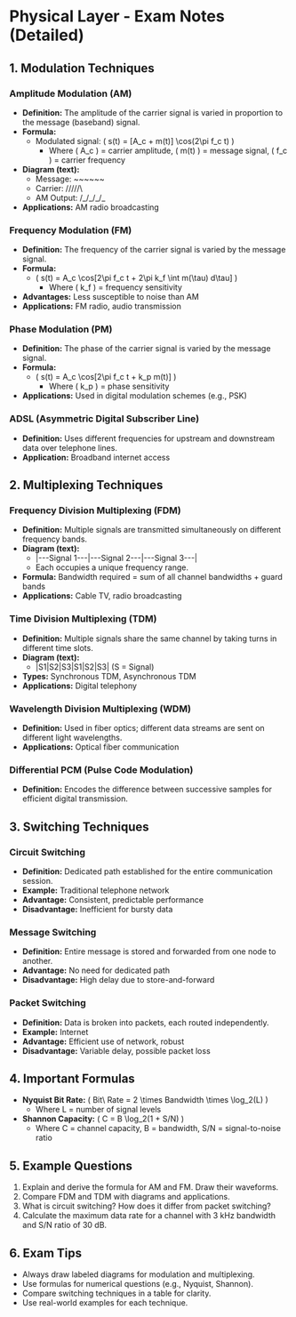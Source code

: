 # Physical Layer - Exam Notes (Detailed)

## 1. Modulation Techniques

### Amplitude Modulation (AM)
- **Definition:** The amplitude of the carrier signal is varied in proportion to the message (baseband) signal.
- **Formula:**
  - Modulated signal: \( s(t) = [A_c + m(t)] \cos(2\pi f_c t) \)
    - Where \( A_c \) = carrier amplitude, \( m(t) \) = message signal, \( f_c \) = carrier frequency
- **Diagram (text):**
  - Message:      ~~~~~~
  - Carrier:      /\/\/\/\/\
  - AM Output:    /\_/\_/\_/\_
- **Applications:** AM radio broadcasting

### Frequency Modulation (FM)
- **Definition:** The frequency of the carrier signal is varied by the message signal.
- **Formula:**
  - \( s(t) = A_c \cos[2\pi f_c t + 2\pi k_f \int m(\tau) d\tau] \)
    - Where \( k_f \) = frequency sensitivity
- **Advantages:** Less susceptible to noise than AM
- **Applications:** FM radio, audio transmission

### Phase Modulation (PM)
- **Definition:** The phase of the carrier signal is varied by the message signal.
- **Formula:**
  - \( s(t) = A_c \cos[2\pi f_c t + k_p m(t)] \)
    - Where \( k_p \) = phase sensitivity
- **Applications:** Used in digital modulation schemes (e.g., PSK)

### ADSL (Asymmetric Digital Subscriber Line)
- **Definition:** Uses different frequencies for upstream and downstream data over telephone lines.
- **Application:** Broadband internet access

## 2. Multiplexing Techniques

### Frequency Division Multiplexing (FDM)
- **Definition:** Multiple signals are transmitted simultaneously on different frequency bands.
- **Diagram (text):**
  - |---Signal 1---|---Signal 2---|---Signal 3---|
  - Each occupies a unique frequency range.
- **Formula:** Bandwidth required = sum of all channel bandwidths + guard bands
- **Applications:** Cable TV, radio broadcasting

### Time Division Multiplexing (TDM)
- **Definition:** Multiple signals share the same channel by taking turns in different time slots.
- **Diagram (text):**
  - |S1|S2|S3|S1|S2|S3| (S = Signal)
- **Types:** Synchronous TDM, Asynchronous TDM
- **Applications:** Digital telephony

### Wavelength Division Multiplexing (WDM)
- **Definition:** Used in fiber optics; different data streams are sent on different light wavelengths.
- **Applications:** Optical fiber communication

### Differential PCM (Pulse Code Modulation)
- **Definition:** Encodes the difference between successive samples for efficient digital transmission.

## 3. Switching Techniques

### Circuit Switching
- **Definition:** Dedicated path established for the entire communication session.
- **Example:** Traditional telephone network
- **Advantage:** Consistent, predictable performance
- **Disadvantage:** Inefficient for bursty data

### Message Switching
- **Definition:** Entire message is stored and forwarded from one node to another.
- **Advantage:** No need for dedicated path
- **Disadvantage:** High delay due to store-and-forward

### Packet Switching
- **Definition:** Data is broken into packets, each routed independently.
- **Example:** Internet
- **Advantage:** Efficient use of network, robust
- **Disadvantage:** Variable delay, possible packet loss

## 4. Important Formulas
- **Nyquist Bit Rate:** \( Bit\ Rate = 2 \times Bandwidth \times \log_2(L) \)
  - Where L = number of signal levels
- **Shannon Capacity:** \( C = B \log_2(1 + S/N) \)
  - Where C = channel capacity, B = bandwidth, S/N = signal-to-noise ratio

## 5. Example Questions
1. Explain and derive the formula for AM and FM. Draw their waveforms.
2. Compare FDM and TDM with diagrams and applications.
3. What is circuit switching? How does it differ from packet switching?
4. Calculate the maximum data rate for a channel with 3 kHz bandwidth and S/N ratio of 30 dB.

## 6. Exam Tips
- Always draw labeled diagrams for modulation and multiplexing.
- Use formulas for numerical questions (e.g., Nyquist, Shannon).
- Compare switching techniques in a table for clarity.
- Use real-world examples for each technique. 